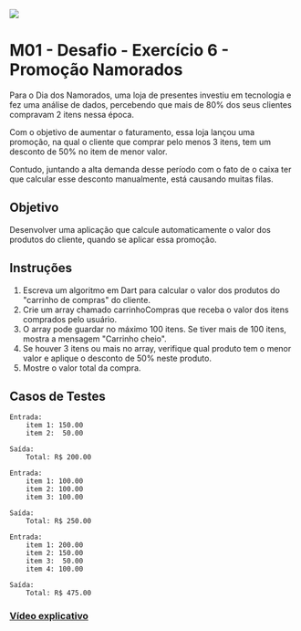 ﻿![](https://i.imgur.com/xG74tOh.png)

# M01 - Desafio - Exercício 6 - Promoção Namorados

Para o Dia dos Namorados, uma loja de presentes investiu em tecnologia e fez uma análise de dados, percebendo que mais de 80% dos seus clientes compravam 2 itens nessa época.

Com o objetivo de aumentar o faturamento, essa loja lançou uma promoção, na qual o cliente que comprar pelo menos 3 itens, tem um desconto de 50% no item de menor valor.

Contudo, juntando a alta demanda desse período com o fato de o caixa ter que calcular esse desconto manualmente, está causando muitas filas.

## Objetivo

Desenvolver uma aplicação que calcule automaticamente o valor dos produtos do cliente, quando se aplicar essa promoção.

## Instruções

1. Escreva um algoritmo em Dart para calcular o valor dos produtos do "carrinho de compras" do cliente.
2. Crie um array chamado carrinhoCompras que receba o valor dos itens comprados pelo usuário.
3. O array pode guardar no máximo 100 itens. Se tiver mais de 100 itens, mostra a mensagem "Carrinho cheio".
4. Se houver 3 itens ou mais no array, verifique qual produto tem o menor valor e aplique o desconto de 50% neste produto.
5. Mostre o valor total da compra.

## Casos de Testes

```
Entrada:
	item 1: 150.00
	item 2:  50.00

Saída:
	Total: R$ 200.00
```
```
Entrada:
	item 1: 100.00
	item 2: 100.00
	item 3: 100.00

Saída:
	Total: R$ 250.00
```
```
Entrada:
	item 1: 200.00
	item 2: 150.00
	item 3:  50.00
	item 4: 100.00

Saída:
	Total: R$ 475.00
```

### [Vídeo explicativo](https://drive.google.com/file/d/1Zaj9_YnztkIxuZBkjiOOlzys-_s4J6vt/view?usp=sharing)